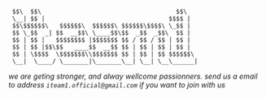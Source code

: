      $$\  $$\                                     $$\   
     \__| $$ |                                  $$$$ |  
     $$\$$$$$$\   $$$$$$\  $$$$$$\ $$$$$$\$$$$\ \_$$ |  
     $$ \_$$  _| $$  __$$\ \____$$\$$  _$$  _$$\  $$ |  
     $$ | $$ |   $$$$$$$$ |$$$$$$$ $$ / $$ / $$ | $$ |  
     $$ | $$ |$$\$$   ____$$  __$$ $$ | $$ | $$ | $$ |  
     $$ | \$$$$  \$$$$$$$\\$$$$$$$ $$ | $$ | $$ $$$$$$\ 
     \__|  \____/ \_______|\_______\__| \__| \__\______|

*we are geting stronger, and alway wellcome passionners.
send us a email to address `iteam1.official@gmail.com` if you want to join with us*            
                                                   

                                                        
                                                        
